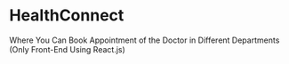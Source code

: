 # HealthConnect
Where You Can Book Appointment of the Doctor in Different Departments (Only Front-End Using React.js)
